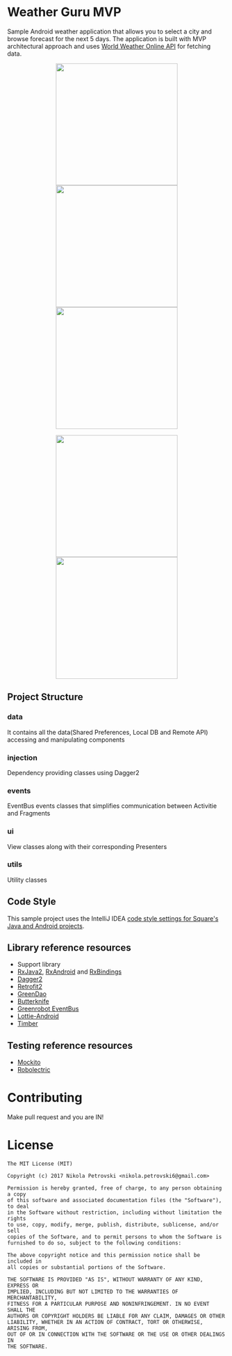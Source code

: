 # Weather Guru MVP

Sample Android weather application that allows you to select а city and browse forecast for the next 5 days.
The application is built with MVP architectural approach and uses [World Weather Online API](https://www.worldweatheronline.com/) for fetching data.

<p align="center">
  <img src="https://github.com/nikacotAndroid/Weather-Guru-MVP/blob/master/art/1.png" width="280">
  <img src="https://github.com/nikacotAndroid/Weather-Guru-MVP/blob/master/art/2.png" width="280">
  <img src="https://github.com/nikacotAndroid/Weather-Guru-MVP/blob/master/art/3.png" width="280">
</p>
<p align="center">
  <img src="https://github.com/nikacotAndroid/Weather-Guru-MVP/blob/master/art/5.png" width="280">
  <img src="https://github.com/nikacotAndroid/Weather-Guru-MVP/blob/master/art/6.png" width="280">
</p>


## Project Structure
### data 
It contains all the data(Shared Preferences, Local DB and Remote API) accessing and manipulating components
### injection
Dependency providing classes using Dagger2
### events
EventBus events classes that simplifies communication between Activitie and Fragments
### ui
View classes along with their corresponding Presenters
### utils
Utility classes


## Code Style
This sample project uses the IntelliJ IDEA [code style settings for Square's Java and Android projects](https://github.com/square/java-code-styles).

## Library reference resources
- Support library
- [RxJava2](https://github.com/ReactiveX/RxJava), [RxAndroid](https://github.com/ReactiveX/RxAndroid) and [RxBindings](https://github.com/JakeWharton/RxBinding)
- [Dagger2](https://google.github.io/dagger/)
- [Retrofit2](http://square.github.io/retrofit/)
- [GreenDao](http://greenrobot.org/greendao/)
- [Butterknife](https://github.com/JakeWharton/butterknife)
- [Greenrobot EventBus](http://greenrobot.org/eventbus/)
- [Lottie-Android](https://github.com/airbnb/lottie-android)
- [Timber](https://github.com/JakeWharton/timber)

## Testing reference resources
- [Mockito](http://site.mockito.org/)
- [Robolectric](http://robolectric.org/) 

# Contributing
Make pull request and you are IN!

# License
```
The MIT License (MIT)

Copyright (c) 2017 Nikola Petrovski <nikola.petrovski6@gmail.com>

Permission is hereby granted, free of charge, to any person obtaining a copy
of this software and associated documentation files (the "Software"), to deal
in the Software without restriction, including without limitation the rights
to use, copy, modify, merge, publish, distribute, sublicense, and/or sell
copies of the Software, and to permit persons to whom the Software is
furnished to do so, subject to the following conditions:

The above copyright notice and this permission notice shall be included in
all copies or substantial portions of the Software.

THE SOFTWARE IS PROVIDED "AS IS", WITHOUT WARRANTY OF ANY KIND, EXPRESS OR
IMPLIED, INCLUDING BUT NOT LIMITED TO THE WARRANTIES OF MERCHANTABILITY,
FITNESS FOR A PARTICULAR PURPOSE AND NONINFRINGEMENT. IN NO EVENT SHALL THE
AUTHORS OR COPYRIGHT HOLDERS BE LIABLE FOR ANY CLAIM, DAMAGES OR OTHER
LIABILITY, WHETHER IN AN ACTION OF CONTRACT, TORT OR OTHERWISE, ARISING FROM,
OUT OF OR IN CONNECTION WITH THE SOFTWARE OR THE USE OR OTHER DEALINGS IN
THE SOFTWARE.
```
